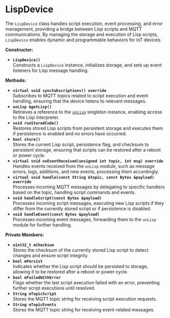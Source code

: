 # LispDevice

The `LispDevice` class handles script execution, event processing, and error management, providing a bridge between Lisp scripts and MQTT communications. By managing the storage and execution of Lisp scripts, `LispDevice` enables dynamic and programmable behaviors for IoT devices.

**Constructor:**

* **`LispDevice()`**\
  Constructs a `LispDevice` instance, initializes storage, and sets up event listeners for Lisp message handling.

**Methods:**

* **`virtual void syncSubscriptions() override`**\
  Subscribes to MQTT topics related to script execution and event handling, ensuring that the device listens to relevant messages.
* **`unLisp &getLisp()`**\
  Retrieves a reference to the [`unLisp`](../lispwrapper/unlisp.md) singleton instance, enabling access to the Lisp interpreter.
* **`void runStoredCode()`**\
  Restores stored Lisp scripts from persistent storage and executes them if persistence is enabled and no errors have occurred.
* **`bool store()`**\
  Stores the current Lisp script, persistence flag, and checksum to persistent storage, ensuring that scripts can be restored after a reboot or power cycle.
* **`virtual void onEventReceived(unsigned int topic, int msg) override`**\
  Handles events received from the `unLisp` module, such as message errors, logs, additions, and new events, processing them accordingly.
* **`virtual void handle(const String &topic, const Bytes &payload) override`**\
  Processes incoming MQTT messages by delegating to specific handlers based on the topic, handling script commands and events.
* **`void handleScript(const Bytes &payload)`**\
  Processes incoming script messages, executing new Lisp scripts if they differ from the currently stored script or if persistence is disabled.
* **`void handleEvent(const Bytes &payload)`**\
  Processes incoming event messages, forwarding them to the `unLisp` module for further handling.

**Private Members:**

* **`uint32_t mChecksum`**\
  Stores the checksum of the currently stored Lisp script to detect changes and ensure script integrity.
* **`bool mPersist`**\
  Indicates whether the Lisp script should be persisted to storage, allowing it to be restored after a reboot or power cycle.
* **`bool mFailedWithError`**\
  Flags whether the last script execution failed with an error, preventing further script executions until resolved.
* **`String mTopicScript`**\
  Stores the MQTT topic string for receiving script execution requests.
* **`String mTopicEvents`**\
  Stores the MQTT topic string for receiving event-related messages.
